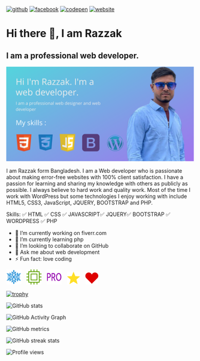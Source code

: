 
[<img src='https://cdn.jsdelivr.net/npm/simple-icons@3.0.1/icons/github.svg' alt='github' height='40'>](https://github.com/https://github.com/freelancerraz152)  [<img src='https://cdn.jsdelivr.net/npm/simple-icons@3.0.1/icons/facebook.svg' alt='facebook' height='40'>](https://www.facebook.com/https://www.facebook.com/profile.php?id=100065689904982)  [<img src='https://cdn.jsdelivr.net/npm/simple-icons@3.0.1/icons/codepen.svg' alt='codepen' height='40'>](https://codepen.io/https://codepen.io/freelancerraz152)  [<img src='https://cdn.jsdelivr.net/npm/simple-icons@3.0.1/icons/icloud.svg' alt='website' height='40'>](https://github.com/freelancerraz152/Brigate)  



# Hi there 👋, I am Razzak
## I am a professional web developer.
![I am a professional web developer.](https://github.com/freelancerraz152/gig-banner-design/blob/main/123-456-7890.png?raw=true)

I am Razzak form Bangladesh. I am a Web developer who is passionate about making error-free websites with 100% client satisfaction. I have a passion for learning and sharing my knowledge with others as publicly as possible. I always believe to hard work and quality work. Most of the time I work with WordPress but some technologies I enjoy working with include HTML5, CSS3, JavaScript, JQUERY, BOOTSTRAP and PHP.

Skills: ✅ HTML ✅ CSS ✅ JAVASCRIPT✅ JQUERY✅ BOOTSTRAP ✅ WORDPRESS ✅ PHP 

- 🔭 I’m currently working on fiverr.com 
- 🌱 I’m currently learning php 
- 👯 I’m looking to collaborate on GitHub 
- 💬 Ask me about web development 
- ⚡ Fun fact: love coding 


<a href='https://archiveprogram.github.com/'><img src='https://raw.githubusercontent.com/acervenky/animated-github-badges/master/assets/acbadge.gif' width='40' height='40'></a> <a href='https://docs.github.com/en/developers'><img src='https://raw.githubusercontent.com/acervenky/animated-github-badges/master/assets/devbadge.gif' width='40' height='40'></a> <a href='https://github.com/pricing'><img src='https://raw.githubusercontent.com/acervenky/animated-github-badges/master/assets/pro.gif' width='40' height='40'></a> <a href='https://stars.github.com/'><img src='https://raw.githubusercontent.com/acervenky/animated-github-badges/master/assets/starbadge.gif' width='35' height='35'></a> <a href='https://docs.github.com/en/github/supporting-the-open-source-community-with-github-sponsors'><img src='https://raw.githubusercontent.com/acervenky/animated-github-badges/master/assets/sponsorbadge.gif' width='35' height='35'></a> 

[![trophy](https://github-profile-trophy.vercel.app/?username=https://github.com/freelancerraz152)](https://github.com/ryo-ma/github-profile-trophy)

![GitHub stats](https://github-readme-stats.vercel.app/api?username=https://github.com/freelancerraz152&show_icons=true)  

![GitHub Activity Graph](https://activity-graph.herokuapp.com/graph?username=https://github.com/freelancerraz152)  

![GitHub metrics](https://metrics.lecoq.io/https://github.com/freelancerraz152)  

![GitHub streak stats](https://github-readme-streak-stats.herokuapp.com/?user=https://github.com/freelancerraz152)  

![Profile views](https://gpvc.arturio.dev/https://github.com/freelancerraz152)  

<!--
**freelancerraz152/freelancerraz152** is a ✨ _special_ ✨ repository because its `README.md` (this file) appears on your GitHub profile.

Here are some ideas to get you started:

- 🔭 I’m currently working on ...
- 🌱 I’m currently learning ...
- 👯 I’m looking to collaborate on ...
- 🤔 I’m looking for help with ...
- 💬 Ask me about ...
- 📫 How to reach me: ...
- 😄 Pronouns: ...
- ⚡ Fun fact: ...
-->
